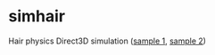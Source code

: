 # simhair
Hair physics Direct3D simulation ([sample 1](http://caniart.es/CaniArt/Galeria/Paginas/Software.html#5), [sample 2](http://caniart.es/CaniArt/Galeria/Paginas/Software.html#6))
